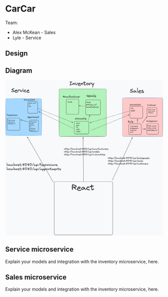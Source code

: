 # CarCar

Team:

* Alex McKean - Sales
* Lyle - Service

## Design

## Diagram
![Alt text](image.png)
## Service microservice

Explain your models and integration with the inventory
microservice, here.

## Sales microservice

Explain your models and integration with the inventory
microservice, here.
